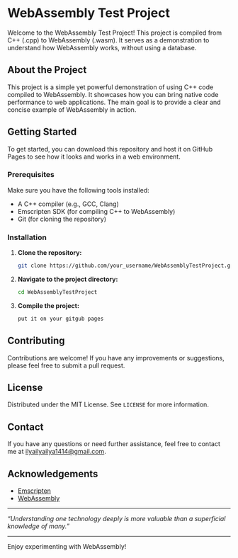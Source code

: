 # WebAssembly Test Project

Welcome to the WebAssembly Test Project! This project is compiled from C++ (.cpp) to WebAssembly (.wasm). It serves as a demonstration to understand how WebAssembly works, without using a database.

## About the Project

This project is a simple yet powerful demonstration of using C++ code compiled to WebAssembly. It showcases how you can bring native code performance to web applications. The main goal is to provide a clear and concise example of WebAssembly in action.

## Getting Started

To get started, you can download this repository and host it on GitHub Pages to see how it looks and works in a web environment.

### Prerequisites

Make sure you have the following tools installed:

- A C++ compiler (e.g., GCC, Clang)
- Emscripten SDK (for compiling C++ to WebAssembly)
- Git (for cloning the repository)

### Installation

1. **Clone the repository:**
    ```sh
    git clone https://github.com/your_username/WebAssemblyTestProject.git
    ```
2. **Navigate to the project directory:**
    ```sh
    cd WebAssemblyTestProject
    ```
3. **Compile the project:**
    ```sh
    put it on your gitgub pages
    ```

## Contributing

Contributions are welcome! If you have any improvements or suggestions, please feel free to submit a pull request.

## License

Distributed under the MIT License. See `LICENSE` for more information.

## Contact

If you have any questions or need further assistance, feel free to contact me at [ilyailyailya1414@gmail.com](mailto:ilyailyailya1414@gmail.com).

## Acknowledgements

- [Emscripten](https://emscripten.org/)
- [WebAssembly](https://webassembly.org/)

---

*“Understanding one technology deeply is more valuable than a superficial knowledge of many.”*

---

Enjoy experimenting with WebAssembly!

